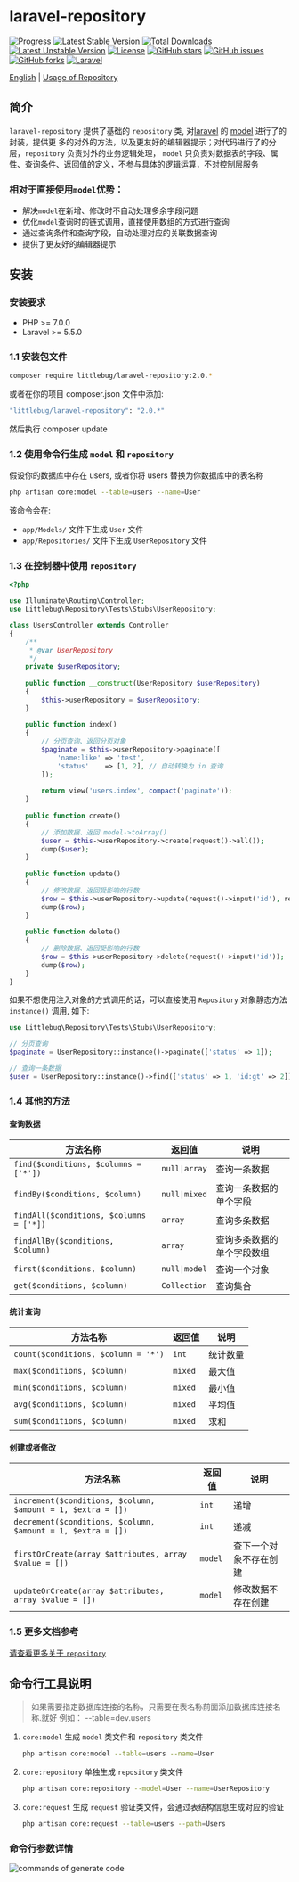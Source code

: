 laravel-repository
==================

![Progress](http://progressed.io/bar/100?title=completed) 
[![Latest Stable Version](https://poser.pugx.org/littlebug/laravel-repository/v/stable)](https://packagist.org/packages/littlebug/laravel-repository)
[![Total Downloads](https://poser.pugx.org/littlebug/laravel-repository/downloads)](https://packagist.org/packages/littlebug/laravel-repository)
[![Latest Unstable Version](https://poser.pugx.org/littlebug/laravel-repository/v/unstable)](https://packagist.org/packages/littlebug/laravel-repository)
[![License](https://poser.pugx.org/littlebug/laravel-repository/license)](https://packagist.org/packages/littlebug/laravel-repository)
[![GitHub stars](https://img.shields.io/github/stars/Wanchaochao/laravel-repository.svg)](https://github.com/Wanchaochao/laravel-repository/stargazers)
[![GitHub issues](https://img.shields.io/github/issues/Wanchaochao/laravel-repository.svg)](https://github.com/Wanchaochao/laravel-repository/issues)
[![GitHub forks](https://img.shields.io/github/forks/Wanchaochao/laravel-repository.svg)](https://github.com/Wanchaochao/laravel-repository/network)
[![Laravel](https://img.shields.io/badge/Laravel%20%5E5.5-support-brightgreen.svg)](https://github.com/laravel/laravel)

[English](./README.md) | [Usage of Repository](https://wanchaochao.github.io/laravel-repository/?page=repository)

## 简介

`laravel-repository` 提供了基础的 `repository` 类, 对[laravel](https://laravel.com/) 的 
[model](https://learnku.com/docs/laravel/5.5/eloquent/1332) 进行了的封装，提供更
多的对外的方法，以及更友好的编辑器提示；对代码进行了的分层，`repository` 负责对外的业务逻辑处理，
`model` 只负责对数据表的字段、属性、查询条件、返回值的定义，不参与具体的逻辑运算，不对控制层服务

### 相对于直接使用`model`优势：

- 解决`model`在新增、修改时不自动处理多余字段问题
- 优化`model`查询时的链式调用，直接使用数组的方式进行查询
- 通过查询条件和查询字段，自动处理对应的关联数据查询
- 提供了更友好的编辑器提示

## 安装

### 安装要求

- PHP >= 7.0.0
- Laravel >= 5.5.0

### 1.1 安装包文件

```bash
composer require littlebug/laravel-repository:2.0.*
```
或者在你的项目 composer.json 文件中添加:

```bash
"littlebug/laravel-repository": "2.0.*"
```
然后执行 composer update

### 1.2 使用命令行生成 `model` 和 `repository`

假设你的数据库中存在 users, 或者你将 users 替换为你数据库中的表名称

```bash
php artisan core:model --table=users --name=User
```

该命令会在:

- `app/Models/` 文件下生成 `User` 文件
- `app/Repositories/` 文件下生成 `UserRepository`  文件 

### 1.3 在控制器中使用 `repository` 

```php
<?php

use Illuminate\Routing\Controller;
use Littlebug\Repository\Tests\Stubs\UserRepository;

class UsersController extends Controller 
{
    /**
     * @var UserRepository
     */
    private $userRepository;
    
    public function __construct(UserRepository $userRepository)
    {
        $this->userRepository = $userRepository;
    }
    
    public function index()
    {
        // 分页查询、返回分页对象
        $paginate = $this->userRepository->paginate([
            'name:like' => 'test', 
            'status'    => [1, 2], // 自动转换为 in 查询
        ]);
        
        return view('users.index', compact('paginate'));
    }
    
    public function create()
    {
        // 添加数据、返回 model->toArray()
        $user = $this->userRepository->create(request()->all());
        dump($user);
    }
    
    public function update()
    {
        // 修改数据、返回受影响的行数
        $row = $this->userRepository->update(request()->input('id'), request()->all());
        dump($row);
    }
    
    public function delete()
    {
        // 删除数据、返回受影响的行数
        $row = $this->userRepository->delete(request()->input('id'));
        dump($row);
    }
}

```

如果不想使用注入对象的方式调用的话，可以直接使用 `Repository` 对象静态方法 `instance()` 调用, 如下:

```php
use Littlebug\Repository\Tests\Stubs\UserRepository;

// 分页查询
$paginate = UserRepository::instance()->paginate(['status' => 1]);

// 查询一条数据
$user = UserRepository::instance()->find(['status' => 1, 'id:gt' => 2]);
```
### 1.4 其他的方法

#### 查询数据

| 方法名称 | 返回值 | 说明 |
|-------------|------|------------------|
| `find($conditions, $columns = ['*'])` | `null\|array`|查询一条数据|
| `findBy($conditions, $column)` | `null\|mixed`|查询一条数据的单个字段|
| `findAll($conditions, $columns = ['*])` | `array`|查询多条数据|
| `findAllBy($conditions, $column)` | `array`|查询多条数据的单个字段数组|
| `first($conditions, $column)` | `null\|model`|查询一个对象|
| `get($conditions, $column)` | `Collection`|查询集合|

#### 统计查询

| 方法名称 | 返回值 | 说明 |
|-------------|------|------------------|
| `count($conditions, $column = '*')` | `int`|统计数量|
| `max($conditions, $column)` | `mixed`|最大值|
| `min($conditions, $column)` | `mixed`|最小值|
| `avg($conditions, $column)` | `mixed`|平均值|
| `sum($conditions, $column)` | `mixed`|求和|

#### 创建或者修改

| 方法名称 | 返回值 | 说明 |
|-------------|------|------------------|
| `increment($conditions, $column, $amount = 1, $extra = [])` | `int` | 递增|
| `decrement($conditions, $column, $amount = 1, $extra = [])` | `int` | 递减|
| `firstOrCreate(array $attributes, array $value = [])` | `model` |查下一个对象不存在创建|
| `updateOrCreate(array $attributes, array $value = [])` | `model` |修改数据不存在创建|

### 1.5 更多文档参考

[请查看更多关于 `repository`](https://wanchaochao.github.io/laravel-repository/?page=repository)

## 命令行工具说明

> 如果需要指定数据库连接的名称，只需要在表名称前面添加数据库连接名称.就好 例如： --table=dev.users

1. `core:model` 生成 `model` 类文件和 `repository` 类文件

    ```bash
    php artisan core:model --table=users --name=User
    ```

2. `core:repository` 单独生成 `repository` 类文件

    ```bash
    php artisan core:repository --model=User --name=UserRepository
    ```

3. `core:request` 生成 `request` 验证类文件，会通过表结构信息生成对应的验证

    ```bash
    php artisan core:request --table=users --path=Users
    ```

### 命令行参数详情

![commands of generate code](https://wanchaochao.github.io/laravel-repository/docs/images/commands-zh-cn.png 'core of commands')

